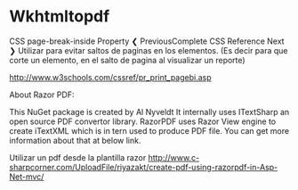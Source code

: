 # Wkhtmltopdf 


CSS page-break-inside Property ❮ PreviousComplete CSS Reference Next ❯ 
Utilizar para evitar saltos de paginas en los elementos. (Es decir para que corte un elemento, en el salto de pagina al visualizar un reporte)

http://www.w3schools.com/cssref/pr_print_pagebi.asp



About Razor PDF:

This NuGet package is created by Al Nyveldt It internally uses ITextSharp an open source PDF convertor library. RazorPDF uses Razor View engine to create iTextXML which is in tern used to produce PDF file. You can get more information about that at below link.

Utilizar un pdf desde la plantilla razor
http://www.c-sharpcorner.com/UploadFile/riyazakt/create-pdf-using-razorpdf-in-Asp-Net-mvc/



